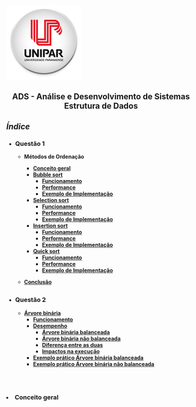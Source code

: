 ![Alt text ](/img/unipar.png "teste") 
<div align='center'><b><h2>ADS - Análise e Desenvolvimento de Sistemas
<b><br>Estrutura de Dados</h2></div>


*<h2>Índice</h2>*

 - <h3>Questão 1</h3>

    - Métodos de Ordenação
	    - [Conceito geral]()
	    - [Bubble sort](https://github.com/MatheusFuzi/EstruturadeDados2AARE/blob/master/Ordering%20Methods/Bubble%20Sort.md)
		    - [Funcionamento]()
		    - [Performance]()
		    - [Exemplo de Implementação]()
	    - [Selection sort]()
		    - [Funcionamento]()
		    - [Performance]()
		    - [Exemplo de Implementação]()
	    - [Insertion sort]()
		    - [Funcionamento]()
		    - [Performance]()
		    - [Exemplo de Implementação]()
	    - [Quick sort]()
		    - [Funcionamento]()
		    - [Performance]()
		    - [Exemplo de Implementação]()

	 - [Conclusão]()
	 ##
		 
- <h3>Questão 2</h3>

	 - [Árvore binária]()
		 - [Funcionamento]()
		 - [Desempenho ]()
			 - [Árvore binária balanceada]()
			 - [Árvore binária não balanceada]()
			 - [Diferença entre as duas]()
			 - [Impactos na execução]()
		- [Exemplo prático Árvore binária balanceada]()
		- [Exemplo prático Árvore binária não balanceada]()

<br>


 # <h3><li>Conceito geral

		  

	  

<!--stackedit_data:
eyJoaXN0b3J5IjpbLTE0MDg2MjEyNTksMTc1MDUzNTcwMSwxMT
g4NTA4NzU5LC0xMTI4MTI2NjE1LDE0MzIzNzU0NTgsMTY3MzEx
NzQ3MiwtNjM1MDg4MDQ0LDE2MTkwODMzODIsMTQ4MjU1MTExNS
wxMTY4MTE2NTIsOTk5MjU4NjU1LC0zMzI0NTUzNjNdfQ==
-->